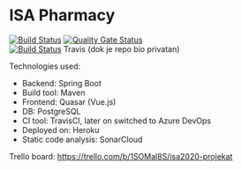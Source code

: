 # ISA Pharmacy 

[![Build Status](https://dev.azure.com/igorroncevic/isa-pharmacy/_apis/build/status/%5BISA%5D%20Pharmacy%20App?branchName=refs%2Fpull%2F46%2Fmerge)](https://dev.azure.com/igorroncevic/isa-pharmacy/_build/latest?definitionId=17&branchName=refs%2Fpull%2F46%2Fmerge) 
[![Quality Gate Status](https://sonarcloud.io/api/project_badges/measure?project=igorroncevic_isa2020-backend&metric=alert_status)](https://sonarcloud.io/dashboard?id=igorroncevic_isa2020-backend)
<br/>
[![Build Status](https://travis-ci.com/igorroncevic/isa2020-backend.svg?token=vSoDqCzY75G1QcCMR5Pt&branch=master)](https://travis-ci.com/igorroncevic/isa2020-backend) Travis (dok je repo bio privatan) 

Technologies used:
- Backend: Spring Boot
- Build tool: Maven
- Frontend: Quasar (Vue.js)
- DB: PostgreSQL
- CI tool: TravisCI, later on switched to Azure DevOps
- Deployed on: Heroku
- Static code analysis: SonarCloud

Trello board: https://trello.com/b/1SOMal8S/isa2020-projekat

